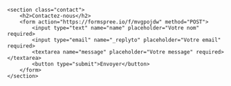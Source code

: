 <!-- CONTACT FORM -->
    <section class="contact">
        <h2>Contactez-nous</h2>
        <form action="https://formspree.io/f/mvgpojdw" method="POST">
            <input type="text" name="name" placeholder="Votre nom" required>
            <input type="email" name="_replyto" placeholder="Votre email" required>
            <textarea name="message" placeholder="Votre message" required></textarea>
            <button type="submit">Envoyer</button>
        </form>
    </section>
